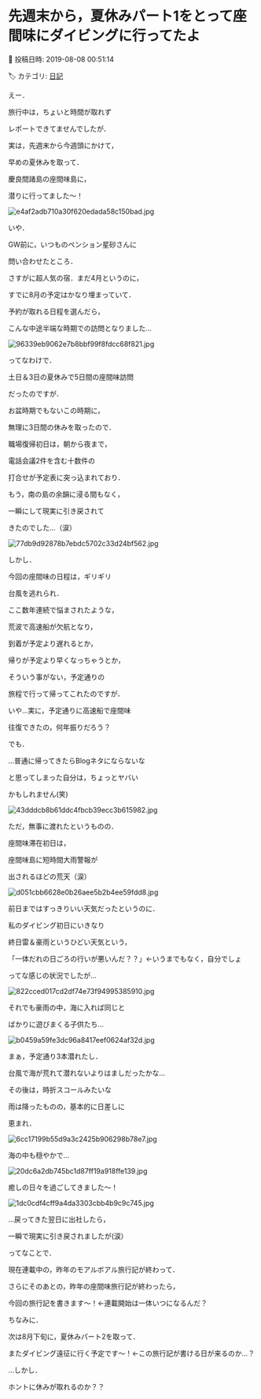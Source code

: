 # 先週末から，夏休みパート1をとって座間味にダイビングに行ってたよ

📅 投稿日時: 2019-08-08 00:51:14

🏷️ カテゴリ: [日記](cc4b5682fb7b8b144980957a978653fb0.md)

えー．


旅行中は，ちょいと時間が取れず


レポートできてませんでしたが．





実は，先週末から今週頭にかけて，


早めの夏休みを取って．


慶良間諸島の座間味島に，


潜りに行ってました～！




![e4af2adb710a30f620edada58c150bad.jpg](images/e4af2adb710a30f620edada58c150bad.jpg)







いや．


GW前に，いつものペンション星砂さんに


問い合わせたところ．


さすがに超人気の宿．まだ4月というのに，


すでに8月の予定はかなり埋まっていて．


予約が取れる日程を選んだら，


こんな中途半端な時期での訪問となりました…




![96339eb9062e7b8bbf99f8fdcc68f821.jpg](images/96339eb9062e7b8bbf99f8fdcc68f821.jpg)







ってなわけで．


土日＆3日の夏休みで5日間の座間味訪問


だったのですが．


お盆時期でもないこの時期に，


無理に3日間の休みを取ったので．


職場復帰初日は，朝から夜まで，


電話会議2件を含む十数件の


打合せが予定表に突っ込まれており．


もう，南の島の余韻に浸る間もなく，


一瞬にして現実に引き戻されて


きたのでした…（涙）




![77db9d92878b7ebdc5702c33d24bf562.jpg](images/77db9d92878b7ebdc5702c33d24bf562.jpg)







しかし．


今回の座間味の日程は，ギリギリ


台風を逃れられ．


ここ数年連続で悩まされたような，


荒波で高速船が欠航となり，


到着が予定より遅れるとか，


帰りが予定より早くなっちゃうとか，


そういう事がない，予定通りの


旅程で行って帰ってこれたのですが．


いや…実に，予定通りに高速船で座間味


往復できたの，何年振りだろう？





でも．


…普通に帰ってきたらBlogネタにならないな


と思ってしまった自分は，ちょっとヤバい


かもしれません(笑)




![43dddcb8b61ddc4fbcb39ecc3b615982.jpg](images/43dddcb8b61ddc4fbcb39ecc3b615982.jpg)







ただ，無事に渡れたというものの．


座間味滞在初日は，


座間味島に短時間大雨警報が


出されるほどの荒天（涙）




![d051cbb6628e0b26aee5b2b4ee59fdd8.jpg](images/d051cbb6628e0b26aee5b2b4ee59fdd8.jpg)




前日まではすっきりいい天気だったというのに．


私のダイビング初日にいきなり


終日雷＆豪雨というひどい天気という，


「一体だれの日ごろの行いが悪いんだ？？」←いうまでもなく，自分でしょ


ってな感じの状況でしたが…




![822cced017cd2df74e73f94995385910.jpg](images/822cced017cd2df74e73f94995385910.jpg)




それでも豪雨の中，海に入れば同じと


ばかりに遊びまくる子供たち…




![b0459a59fe3dc96a8417eef0624af32d.jpg](images/b0459a59fe3dc96a8417eef0624af32d.jpg)




まぁ，予定通り3本潜れたし．


台風で海が荒れて潜れないよりはましだったかな…





その後は，時折スコールみたいな


雨は降ったものの，基本的に日差しに


恵まれ．




![6cc17199b55d9a3c2425b906298b78e7.jpg](images/6cc17199b55d9a3c2425b906298b78e7.jpg)




海の中も穏やかで…




![20dc6a2db745bc1d87ff19a918ffe139.jpg](images/20dc6a2db745bc1d87ff19a918ffe139.jpg)




癒しの日々を過ごしてきました～！




![1dc0cdf4cff9a4da3303cbb4b9c9c745.jpg](images/1dc0cdf4cff9a4da3303cbb4b9c9c745.jpg)




…戻ってきた翌日に出社したら，


一瞬で現実に引き戻されましたが(涙）





ってなことで．


現在連載中の，昨年のモアルボアル旅行記が終わって．


さらにそのあとの，昨年の座間味旅行記が終わったら，


今回の旅行記を書きます～！←連載開始は一体いつになるんだ？





ちなみに．


次は8月下旬に，夏休みパート2を取って．


またダイビング遠征に行く予定です～！←この旅行記が書ける日が来るのか…？





…しかし．


ホントに休みが取れるのか？？
